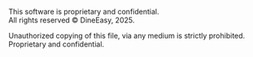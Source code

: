 This software is proprietary and confidential.  
All rights reserved © DineEasy, 2025.

Unauthorized copying of this file, via any medium is strictly prohibited.  
Proprietary and confidential.
